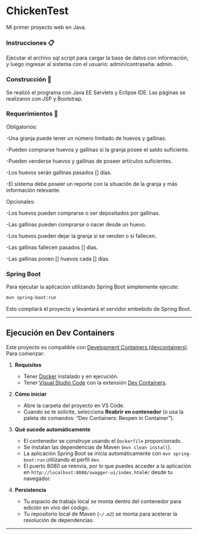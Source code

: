 # ChickenTest
Mi primer proyecto web en Java.

### Instrucciones 📋
Ejecutar el archivo sql script para cargar la base de datos con información, y luego ingresar al sistema con el usuario: admin/contraseña: admin.

### Construcción 🔧
Se realizó el programa con Java EE Servlets y Eclipse IDE. Las páginas se realizaron con JSP y Bootstrap.

### Requerimientos 🚀
Obligatorios:

-Una granja puede tener un número limitado de huevos y gallinas. 

-Pueden comprarse huevos y gallinas si la granja posee el saldo suficiente.

-Pueden venderse huevos y gallinas de poseer artículos suficientes. 

-Los huevos serán gallinas pasados [] días. 

-El sistema debe poseer un reporte con la situación de la granja y más información relevante. 


Opcionales:

-Los huevos pueden comprarse o ser depositados por gallinas. 

-Las gallinas pueden comprarse o nacer desde un huevo. 

-Los huevos pueden dejar la granja si se venden o si fallecen. 

-Las gallinas fallecen pasados [] días. 

-Las gallinas ponen [] huevos cada [] días. 

### Spring Boot
Para ejecutar la aplicación utilizando Spring Boot simplemente ejecute:

```bash
mvn spring-boot:run
```

Esto compilará el proyecto y levantará el servidor embebido de Spring Boot.

---

## Ejecución en Dev Containers

Este proyecto es compatible con [Development Containers (devcontainers)](https://containers.dev/). Para comenzar:

1. **Requisitos**
   - Tener [Docker](https://www.docker.com/) instalado y en ejecución.
   - Tener [Visual Studio Code](https://code.visualstudio.com/) con la extensión [Dev Containers](https://marketplace.visualstudio.com/items?itemName=ms-vscode-remote.remote-containers).

2. **Cómo iniciar**
   - Abre la carpeta del proyecto en VS Code.
   - Cuando se te solicite, selecciona **Reabrir en contenedor** (o usa la paleta de comandos: “Dev Containers: Reopen in Container”).

3. **Qué sucede automáticamente**
   - El contenedor se construye usando el `Dockerfile` proporcionado.
   - Se instalan las dependencias de Maven (`mvn clean install`).
   - La aplicación Spring Boot se inicia automáticamente con `mvn spring-boot:run` utilizando el perfil `dev`.
   - El puerto 8080 se reenvía, por lo que puedes acceder a la aplicación en `http://localhost:8080/swagger-ui/index.html#/` desde tu navegador.

4. **Persistencia**
   - Tu espacio de trabajo local se monta dentro del contenedor para edición en vivo del código.
   - Tu repositorio local de Maven (`~/.m2`) se monta para acelerar la resolución de dependencias.

---
